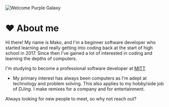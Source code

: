 ![Welcome Purple Galaxy](assets/galaxyWelcome.jpg "Welcome Galaxy Image")

# ❤️ About me
Hi there! My name is Mako, and I'm a beginner software developer who started learning and really getting into
coding back at the start of high school in 2017. Since then I've gained a lot of interested in coding and learning
the depths of computers.

I'm studying to become a professional software developer at [MITT](https://mitt.ca/)

- My primary interest has always been computers as I'm adept at technology and problem solving. This also applies to my
hobby/side job of *DJing*. I make remixes for a company and for entertainment.

Always looking for new people to meet, so why not reach out?

